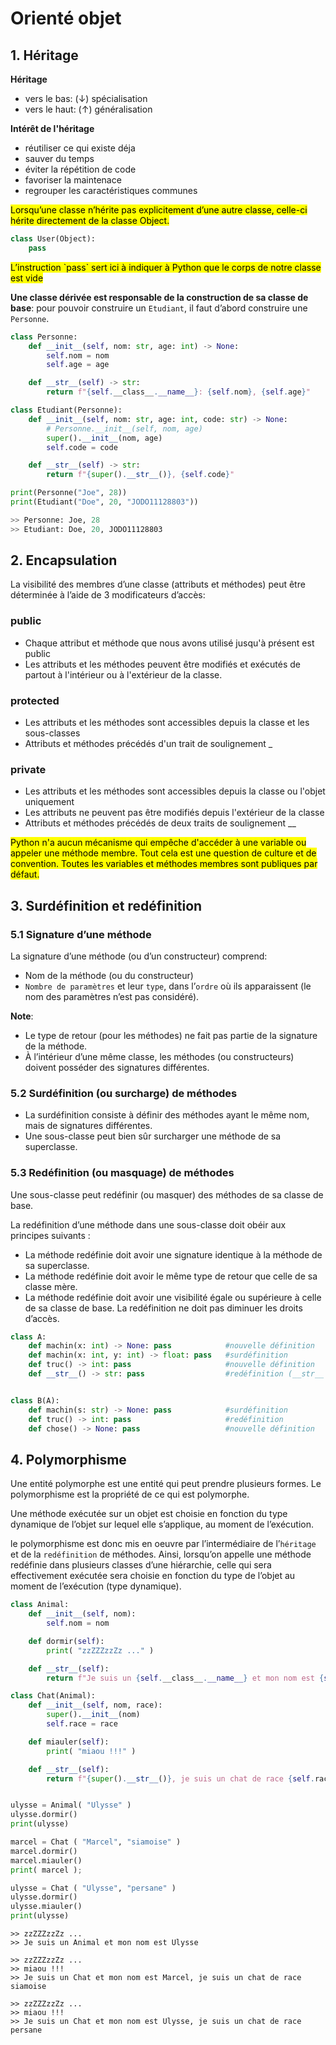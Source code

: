 # Orienté objet

## 1. Héritage

**Héritage**
+ vers le bas: (&darr;) spécialisation
+ vers le haut: (&uarr;) généralisation

**Intérêt de l'héritage**
+ réutiliser ce qui existe déja
+ sauver du temps
+ éviter la répétition de code
+ favoriser la maintenace
+ regrouper les caractéristiques communes

<mark>
Lorsqu’une classe n’hérite pas explicitement d’une autre classe, celle-ci hérite directement de la classe Object.
</mark>

```python
class User(Object):
    pass
```
<mark>
L’instruction `pass` sert ici à indiquer à Python que le corps de notre classe est vide
</mark>

**Une classe dérivée est responsable de la construction de sa classe de base**: pour pouvoir construire un `Etudiant`, il faut d’abord construire une `Personne`.

```python
class Personne:
    def __init__(self, nom: str, age: int) -> None:
        self.nom = nom
        self.age = age

    def __str__(self) -> str:
        return f"{self.__class__.__name__}: {self.nom}, {self.age}"
```
```python
class Etudiant(Personne):
    def __init__(self, nom: str, age: int, code: str) -> None:
        # Personne.__init__(self, nom, age)     
        super().__init__(nom, age)
        self.code = code

    def __str__(self) -> str:
        return f"{super().__str__()}, {self.code}"
```
```python
print(Personne("Joe", 28))
print(Etudiant("Doe", 20, "JODO11128803"))

>> Personne: Joe, 28
>> Etudiant: Doe, 20, JODO11128803
```

## 2. Encapsulation

La visibilité des membres d’une classe (attributs et méthodes) peut être déterminée à l’aide de 3 modificateurs d’accès:

### public
+ Chaque attribut et méthode que nous avons utilisé jusqu'à présent est public
+ Les attributs et les méthodes peuvent être modifiés et exécutés de partout à l'intérieur ou à l'extérieur de la classe.

### protected
+ Les attributs et les méthodes sont accessibles depuis la classe et les sous-classes
+ Attributs et méthodes précédés d'un trait de soulignement _

### private
+ Les attributs et les méthodes sont accessibles depuis la classe ou l'objet uniquement
+ Les attributs ne peuvent pas être modifiés depuis l'extérieur de la classe
+ Attributs et méthodes précédés de deux traits de soulignement __

<mark>
Python n'a aucun mécanisme qui empêche d'accéder à une variable ou appeler une méthode membre. Tout cela est une question de culture et de convention. Toutes les variables et méthodes membres sont publiques par défaut.
</mark>

## 3. Surdéfinition et redéfinition

### 5.1 Signature d’une méthode
La signature d’une méthode (ou d’un constructeur) comprend:
+ Nom de la méthode (ou du constructeur)
+ `Nombre de paramètres` et leur `type`, dans l’`ordre` où ils apparaissent (le nom des
paramètres n’est pas considéré).

**Note**:
+ Le type de retour (pour les méthodes) ne fait pas partie de la signature de la méthode.
+ À l’intérieur d’une même classe, les méthodes (ou constructeurs) doivent posséder des signatures différentes.

### 5.2 Surdéfinition (ou surcharge) de méthodes
+ La surdéfinition consiste à définir des méthodes ayant le même nom, mais de signatures différentes.
+ Une sous-classe peut bien sûr surcharger une méthode de sa superclasse.

### 5.3 Redéfinition (ou masquage) de méthodes
Une sous-classe peut redéfinir (ou masquer) des méthodes de sa classe de base.


La redéfinition d’une méthode dans une sous-classe doit obéir aux principes suivants :
+ La méthode redéfinie doit avoir une signature identique à la méthode de sa superclasse.
+ La méthode redéfinie doit avoir le même type de retour que celle de sa classe mère.
+ La méthode redéfinie doit avoir une visibilité égale ou supérieure à celle de sa classe de base. La redéfinition ne doit pas diminuer les droits d’accès.

```python
class A:
    def machin(x: int) -> None: pass            #nouvelle définition
    def machin(x: int, y: int) -> float: pass   #surdéfinition
    def truc() -> int: pass                     #nouvelle définition
    def __str__() -> str: pass                  #redéfinition (__str__ de la class object)


class B(A):
    def machin(s: str) -> None: pass            #surdéfinition
    def truc() -> int: pass                     #redéfinition
    def chose() -> None: pass                   #nouvelle définition
```

## 4. Polymorphisme

Une entité polymorphe est une entité qui peut prendre plusieurs formes. Le polymorphisme est la propriété de ce qui est polymorphe.

Une méthode exécutée sur un objet est choisie en fonction du type dynamique de l’objet sur lequel elle s’applique, au moment de l’exécution.

le polymorphisme est donc mis en oeuvre par l’intermédiaire de l’`héritage` et de la `redéfinition` de méthodes. Ainsi, lorsqu’on appelle une méthode redéfinie dans plusieurs classes d’une hiérarchie, celle qui sera effectivement exécutée sera choisie en fonction du type de l’objet au moment de l’exécution (type dynamique).

```python
class Animal:
    def __init__(self, nom):
        self.nom = nom

    def dormir(self):
        print( "zzZZZzzZz ..." )

    def __str__(self):
        return f"Je suis un {self.__class__.__name__} et mon nom est {self.nom}"
```

```python
class Chat(Animal):
    def __init__(self, nom, race):
        super().__init__(nom)   
        self.race = race

    def miauler(self):
        print( "miaou !!!" )

    def __str__(self):
        return f"{super().__str__()}, je suis un chat de race {self.race}" 


ulysse = Animal( "Ulysse" )
ulysse.dormir()
print(ulysse)

marcel = Chat ( "Marcel", "siamoise" )
marcel.dormir()
marcel.miauler()
print( marcel );

ulysse = Chat ( "Ulysse", "persane" )
ulysse.dormir()
ulysse.miauler()
print(ulysse)
```
```
>> zzZZZzzZz ...
>> Je suis un Animal et mon nom est Ulysse

>> zzZZZzzZz ...
>> miaou !!!
>> Je suis un Chat et mon nom est Marcel, je suis un chat de race siamoise

>> zzZZZzzZz ...
>> miaou !!!
>> Je suis un Chat et mon nom est Ulysse, je suis un chat de race persane
```
